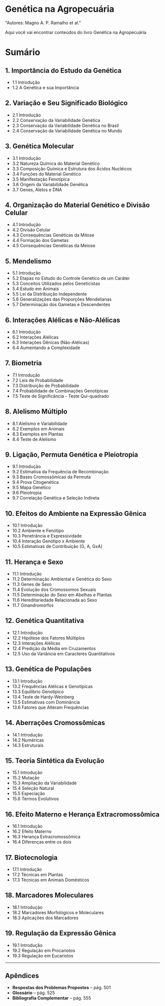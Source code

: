 # Genética na Agropecuária
"Autores: Magno A. P. Ramalho et al."

Aqui você vai encontrar conteúdos do livro Genética na Agropecuária

# Sumário

## 1. Importância do Estudo da Genética
- 1.1 Introdução  
- 1.2 A Genética e sua Importância

## 2. Variação e Seu Significado Biológico
- 2.1 Introdução  
- 2.2 Conservação da Variabilidade Genética  
- 2.3 Conservação da Variabilidade Genética no Brasil  
- 2.4 Conservação da Variabilidade Genética no Mundo

## 3. Genética Molecular
- 3.1 Introdução  
- 3.2 Natureza Química do Material Genético  
- 3.3 Composição Química e Estrutura dos Ácidos Nucléicos  
- 3.4 Funções do Material Genético  
- 3.5 Manifestação Fenotípica  
- 3.6 Origem da Variabilidade Genética  
- 3.7 Genes, Alelos e DNA

## 4. Organização do Material Genético e Divisão Celular
- 4.1 Introdução  
- 4.2 Divisão Celular  
- 4.3 Consequências Genéticas da Mitose  
- 4.4 Formação dos Gametas  
- 4.5 Consequências Genéticas da Meiose

## 5. Mendelismo
- 5.1 Introdução  
- 5.2 Etapas no Estudo do Controle Genético de um Caráter  
- 5.3 Conceitos Utilizados pelos Geneticistas  
- 5.4 Estudo em Animais  
- 5.5 Lei da Distribuição Independente  
- 5.6 Generalizações das Proporções Mendelianas  
- 5.7 Determinação dos Gametas e Descendentes

## 6. Interações Alélicas e Não-Alélicas
- 6.1 Introdução  
- 6.2 Interações Alélicas  
- 6.3 Interações Gênicas (Não-Alélicas)  
- 6.4 Aumentando a Complexidade

## 7. Biometria
- 7.1 Introdução  
- 7.2 Leis de Probabilidade  
- 7.3 Distribuição de Probabilidade  
- 7.4 Probabilidade de Combinações Genotípicas  
- 7.5 Teste de Significância - Teste Qui-quadrado

## 8. Alelismo Múltiplo
- 8.1 Alelismo e Variabilidade  
- 8.2 Exemplos em Animais  
- 8.3 Exemplos em Plantas  
- 8.4 Teste de Alelismo

## 9. Ligação, Permuta Genética e Pleiotropia
- 9.1 Introdução  
- 9.2 Estimativa da Frequência de Recombinação  
- 9.3 Bases Cromossômicas da Permuta  
- 9.4 Prova Citogenética  
- 9.5 Mapa Genético  
- 9.6 Pleiotropia  
- 9.7 Correlação Genética e Seleção Indireta

## 10. Efeitos do Ambiente na Expressão Gênica
- 10.1 Introdução  
- 10.2 Ambiente e Fenótipo  
- 10.3 Penetrância e Expressividade  
- 10.4 Interação Genótipo x Ambiente  
- 10.5 Estimativas de Contribuição (G, A, GxA)

## 11. Herança e Sexo
- 11.1 Introdução  
- 11.2 Determinação Ambiental e Genética do Sexo  
- 11.3 Genes de Sexo  
- 11.4 Evolução dos Cromossomos Sexuais  
- 11.5 Determinação do Sexo em Abelhas e Plantas  
- 11.6 Hereditariedade Relacionada ao Sexo  
- 11.7 Ginandromorfos

## 12. Genética Quantitativa
- 12.1 Introdução  
- 12.2 Hipótese dos Fatores Múltiplos  
- 12.3 Interações Alélicas  
- 12.4 Predição da Média em Cruzamentos  
- 12.5 Uso da Variância em Caracteres Quantitativos

## 13. Genética de Populações
- 13.1 Introdução  
- 13.2 Frequências Alélicas e Genotípicas  
- 13.3 Equilíbrio Genotípico  
- 13.4 Teste de Hardy-Weinberg  
- 13.5 Estimativas com Dominância  
- 13.6 Fatores que Alteram Frequências

## 14. Aberrações Cromossômicas
- 14.1 Introdução  
- 14.2 Numéricas  
- 14.3 Estruturais

## 15. Teoria Sintética da Evolução
- 15.1 Introdução  
- 15.2 Mutação  
- 15.3 Ampliação da Variabilidade  
- 15.4 Seleção Natural  
- 15.5 Especiação  
- 15.6 Termos Evolutivos

## 16. Efeito Materno e Herança Extracromossômica
- 16.1 Introdução  
- 16.2 Efeito Materno  
- 16.3 Herança Extracromossômica  
- 16.4 Diferenças entre os dois

## 17. Biotecnologia
- 17.1 Introdução  
- 17.2 Técnicas em Plantas  
- 17.3 Técnicas em Animais Domésticos

## 18. Marcadores Moleculares
- 18.1 Introdução  
- 18.2 Marcadores Morfológicos e Moleculares  
- 18.3 Aplicações dos Marcadores

## 19. Regulação da Expressão Gênica
- 19.1 Introdução  
- 19.2 Regulação em Procariotos  
- 19.3 Regulação em Eucariotos

---

## Apêndices

- **Respostas dos Problemas Propostos** – pág. 501  
- **Glossário** – pág. 525  
- **Bibliografia Complementar** – pág. 555
